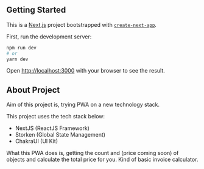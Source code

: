 ## Getting Started

This is a [Next.js](https://nextjs.org/) project bootstrapped
with [`create-next-app`](https://github.com/vercel/next.js/tree/canary/packages/create-next-app).

First, run the development server:

```bash
npm run dev
# or
yarn dev
```

Open [http://localhost:3000](http://localhost:3000) with your browser to see the result.

## About Project

Aim of this project is, trying PWA on a new technology stack.

This project uses the tech stack below:

- NextJS (ReactJS Framework)
- Storken (Global State Management)
- ChakraUI (UI Kit)

What this PWA does is, getting the count and (price coming soon) of objects and calculate the total price for you. Kind of basic invoice calculator.